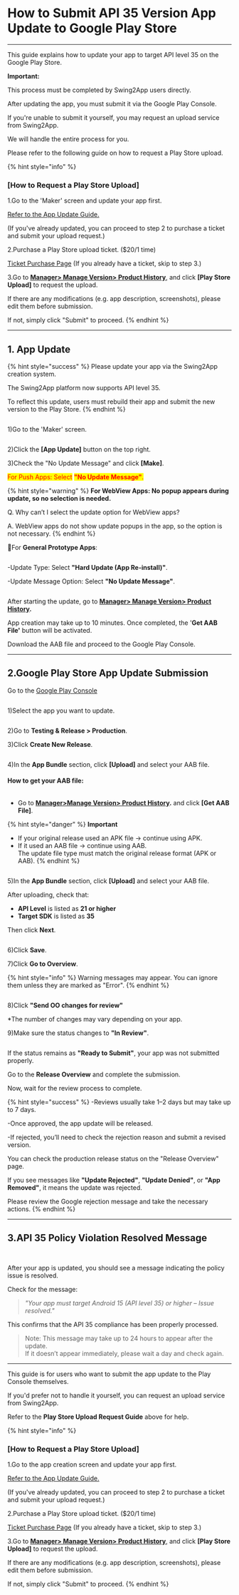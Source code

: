 # How to Submit API 35 Version App Update to Google Play Store

***

This guide explains how to update your app to target API level 35 on the Google Play Store.

**Important:**

This process must be completed by Swing2App users directly.&#x20;

After updating the app, you must submit it via the Google Play Console.

If you're unable to submit it yourself, you may request an upload service from Swing2App.&#x20;

We will handle the entire process for you.

Please refer to the following guide on how to request a Play Store upload.

{% hint style="info" %}
### \[How to Request a Play Store Upload]

1.Go to the 'Maker' screen and update your app first.

[Refer to the App Update Guide.](https://documentation.swing2app.com/manual/v3/step4-complete-app-creation/how-to-update-an-app)

(If you've already updated, you can proceed to step 2 to purchase a ticket and submit your upload request.)

2.Purchase a Play Store upload ticket. ($20/1 time)

[Ticket Purchase Page](https://www.swing2app.com/view/order_info_action?product_id=4) (If you already have a ticket, skip to step 3.)

3.Go to [**Manager> Manage Version> Product History**](https://www.swing2app.com/view/app_work_history), and click **\[Play Store Upload]** to request the upload.

If there are any modifications (e.g. app description, screenshots), please edit them before submission.

If not, simply click "Submit" to proceed.
{% endhint %}



***



## **1. App Update**

{% hint style="success" %}
Please update your app via the Swing2App creation system.

The Swing2App platform now supports API level 35.

To reflect this update, users must rebuild their app and submit the new version to the Play Store.
{% endhint %}

<figure><img src="../../.gitbook/assets/앱제작en.png" alt=""><figcaption></figcaption></figure>

1\)Go to the 'Maker' screen.



<figure><img src="../../.gitbook/assets/앱제작1en.png" alt=""><figcaption></figcaption></figure>

2\)Click the **\[App Update]** button on the top right.

3\)Check the "No Update Message" and click **\[Make]**.

<mark style="color:red;">For Push Apps: Select</mark> <mark style="color:red;"></mark><mark style="color:red;">**"No Update Message"**</mark><mark style="color:red;">.</mark>

{% hint style="warning" %}
**For WebView Apps: No popup appears during update, so no selection is needed.**



Q. Why can’t I select the update option for WebView apps?

A. WebView apps do not show update popups in the app, so the option is not necessary.
{% endhint %}



📢For **General Prototype Apps**:

<figure><img src="../../.gitbook/assets/일반앱업데이트.png" alt=""><figcaption></figcaption></figure>

-Update Type: Select **"Hard Update (App Re-install)"**.

-Update Message Option: Select **"No Update Message"**.

<figure><img src="../../.gitbook/assets/앱제작2en.png" alt=""><figcaption></figcaption></figure>

After starting the update, go to [**Manager> Manage Version> Product History**](https://www.swing2app.com/view/app_work_history)**.**

App creation may take up to 10 minutes. Once completed, the '**Get AAB File'** button will be activated.

Download the AAB file and proceed to the Google Play Console.

***



## **2.Google Play Store App Update Submission**

Go to the [Google Play Console](https://play.google.com/console/u/0/developers)

<figure><img src="../../.gitbook/assets/image (25).png" alt=""><figcaption></figcaption></figure>

1\)Select the app you want to update.



<figure><img src="../../.gitbook/assets/image (26).png" alt=""><figcaption></figcaption></figure>

2\)Go to **Testing & Release > Production**.

3\)Click **Create New Release**.



<figure><img src="../../.gitbook/assets/image (27).png" alt=""><figcaption></figcaption></figure>

4\)In the **App Bundle** section, click **\[Upload]** and select your AAB file.



#### How to get your AAB file:

<figure><img src="../../.gitbook/assets/앱제작2en.png" alt=""><figcaption></figcaption></figure>



* Go to  [**Manager>Manage Version> Product History**](https://www.swing2app.com/view/app_work_history)**.** and click **\[Get AAB File]**.

{% hint style="danger" %}
**Important**

* If your original release used an APK file → continue using APK.
* If it used an AAB file → continue using AAB.\
  The update file type must match the original release format (APK or AAB).
{% endhint %}

<figure><img src="../../.gitbook/assets/image (28).png" alt=""><figcaption></figcaption></figure>

5\)In the **App Bundle** section, click **\[Upload]** and select your AAB file.

After uploading, check that:

* **API Level** is listed as **21 or higher**
* **Target SDK** is listed as **35**

Then click **Next**.



<figure><img src="../../.gitbook/assets/image (29).png" alt=""><figcaption></figcaption></figure>

6\)Click **Save**.

7\)Click **Go to Overview**.

{% hint style="info" %}
Warning messages may appear. You can ignore them unless they are marked as "Error".
{% endhint %}



<figure><img src="../../.gitbook/assets/image (30).png" alt=""><figcaption></figcaption></figure>

8\)Click **"Send OO changes for review"**

\*The number of changes may vary depending on your app.

9\)Make sure the status changes to **"In Review"**.

<figure><img src="../../.gitbook/assets/image (31).png" alt=""><figcaption></figcaption></figure>

If the status remains as **"Ready to Submit"**, your app was not submitted properly.&#x20;

Go to the **Release Overview** and complete the submission.

Now, wait for the review process to complete.

{% hint style="success" %}
-Reviews usually take 1–2 days but may take up to 7 days.

-Once approved, the app update will be released.

-If rejected, you’ll need to check the rejection reason and submit a revised version.

You can check the production release status on the "Release Overview" page.

If you see messages like **"Update Rejected"**, **"Update Denied"**, or **"App Removed"**, it means the update was rejected.&#x20;

Please review the Google rejection message and take the necessary actions.
{% endhint %}

***



## **3.API 35 Policy Violation Resolved Message**

<div align="left"><figure><img src="../../.gitbook/assets/APIen.png" alt=""><figcaption></figcaption></figure></div>

<figure><img src="../../.gitbook/assets/API2en.png" alt=""><figcaption></figcaption></figure>

After your app is updated, you should see a message indicating the policy issue is resolved.

Check for the message:

> _"Your app must target Android 15 (API level 35) or higher – Issue resolved."_

This confirms that the API 35 compliance has been properly processed.

> Note: This message may take up to 24 hours to appear after the update.\
> If it doesn’t appear immediately, please wait a day and check again.

***



This guide is for users who want to submit the app update to the Play Console themselves.

If you'd prefer not to handle it yourself, you can request an upload service from Swing2App.

Refer to the **Play Store Upload Request Guide** above for help.

{% hint style="info" %}
### \[How to Request a Play Store Upload]

1.Go to the app creation screen and update your app first.

[Refer to the App Update Guide.](https://documentation.swing2app.com/manual/v3/step4-complete-app-creation/how-to-update-an-app)

(If you've already updated, you can proceed to step 2 to purchase a ticket and submit your upload request.)

2.Purchase a Play Store upload ticket. ($20/1 time)

[Ticket Purchase Page](https://www.swing2app.com/view/order_info_action?product_id=4) (If you already have a ticket, skip to step 3.)

3.Go to [**Manager> Manage Version> Product History**](https://www.swing2app.com/view/app_work_history), and click **\[Play Store Upload]** to request the upload.

If there are any modifications (e.g. app description, screenshots), please edit them before submission.

If not, simply click "Submit" to proceed.
{% endhint %}



